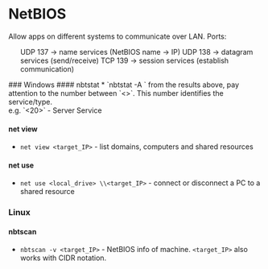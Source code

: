 # NetBIOS
Allow apps on different systems to communicate over LAN.
Ports:
<ul>
UDP 137 -> name services (NetBIOS name -> IP)
UDP 138 -> datagram services (send/receive)
TCP 139 -> session services (establish communication)
</ul>
### Windows
#### nbtstat
* `nbtstat -A <target_IP>`
from the results above, pay attention to the number between `<>`. This number identifies the service/type.</br>
e.g. `<20>` - Server Service

#### net view
* `net view <target_IP>` - list domains, computers and shared resources

#### net use
* `net use <local_drive> \\<target_IP>` - connect or disconnect a PC to a shared resource


### Linux
#### nbtscan
* `nbtscan -v <target_IP>` - NetBIOS info of machine. `<target_IP>` also works with CIDR notation.